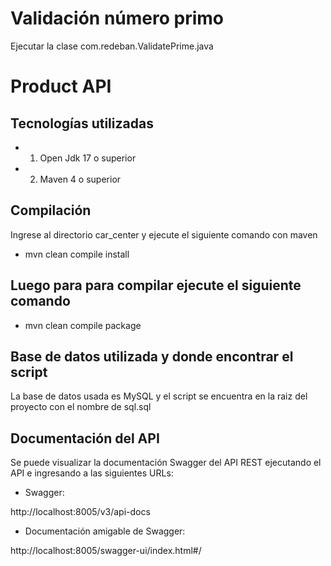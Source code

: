 # Validación número primo

Ejecutar la clase com.redeban.ValidatePrime.java

# Product API
## Tecnologías utilizadas
 * 1.	Open Jdk 17 o superior
 * 2.	Maven 4 o superior

## Compilación

Ingrese al directorio car_center y ejecute el siguiente comando con maven

* mvn clean compile install

## Luego para para compilar ejecute el siguiente comando

* mvn clean compile package

## Base de datos utilizada y donde encontrar el script

La base de datos usada es MySQL y el script se encuentra en la raiz del proyecto con el nombre de sql.sql

## Documentación del API

Se puede visualizar la documentación Swagger del API REST ejecutando el API e ingresando a las siguientes URLs:

* Swagger:

http://localhost:8005/v3/api-docs

* Documentación amigable de Swagger:

http://localhost:8005/swagger-ui/index.html#/



